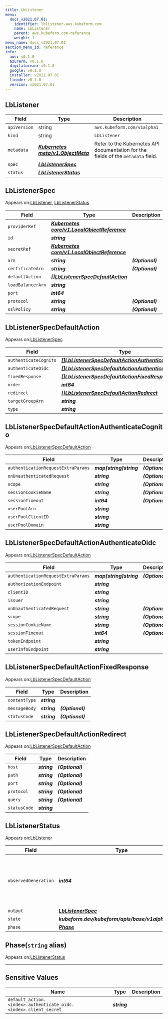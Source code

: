 ```yaml
---
title: LbListener
menu:
  docs_v2021.07.01:
    identifier: lblistener-aws.kubeform.com
    name: LbListener
    parent: aws.kubeform.com-reference
    weight: 1
menu_name: docs_v2021.07.01
section_menu_id: reference
info:
  aws: v0.1.0
  azurerm: v0.1.0
  digitalocean: v0.1.0
  google: v0.1.0
  installer: v2021.07.01
  linode: v0.1.0
  version: v2021.07.01
---
```


## LbListener
| Field | Type | Description |
| ------ | ----- | ----------- |
| `apiVersion` | string | `aws.kubeform.com/v1alpha1` |
|    `kind` | string | `LbListener` |
| `metadata` | ***[Kubernetes meta/v1.ObjectMeta](https://v1-18.docs.kubernetes.io/docs/reference/generated/kubernetes-api/v1.18/#objectmeta-v1-meta)***|Refer to the Kubernetes API documentation for the fields of the `metadata` field.|
| `spec` | ***[LbListenerSpec](#lblistenerspec)***||
| `status` | ***[LbListenerStatus](#lblistenerstatus)***||
## LbListenerSpec

Appears on:[LbListener](#lblistener), [LbListenerStatus](#lblistenerstatus)

| Field | Type | Description |
| ------ | ----- | ----------- |
| `providerRef` | ***[Kubernetes core/v1.LocalObjectReference](https://v1-18.docs.kubernetes.io/docs/reference/generated/kubernetes-api/v1.18/#localobjectreference-v1-core)***||
| `id` | ***string***||
| `secretRef` | ***[Kubernetes core/v1.LocalObjectReference](https://v1-18.docs.kubernetes.io/docs/reference/generated/kubernetes-api/v1.18/#localobjectreference-v1-core)***||
| `arn` | ***string***| ***(Optional)*** |
| `certificateArn` | ***string***| ***(Optional)*** |
| `defaultAction` | ***[[]LbListenerSpecDefaultAction](#lblistenerspecdefaultaction)***||
| `loadBalancerArn` | ***string***||
| `port` | ***int64***||
| `protocol` | ***string***| ***(Optional)*** |
| `sslPolicy` | ***string***| ***(Optional)*** |
## LbListenerSpecDefaultAction

Appears on:[LbListenerSpec](#lblistenerspec)

| Field | Type | Description |
| ------ | ----- | ----------- |
| `authenticateCognito` | ***[[]LbListenerSpecDefaultActionAuthenticateCognito](#lblistenerspecdefaultactionauthenticatecognito)***| ***(Optional)*** |
| `authenticateOidc` | ***[[]LbListenerSpecDefaultActionAuthenticateOidc](#lblistenerspecdefaultactionauthenticateoidc)***| ***(Optional)*** |
| `fixedResponse` | ***[[]LbListenerSpecDefaultActionFixedResponse](#lblistenerspecdefaultactionfixedresponse)***| ***(Optional)*** |
| `order` | ***int64***| ***(Optional)*** |
| `redirect` | ***[[]LbListenerSpecDefaultActionRedirect](#lblistenerspecdefaultactionredirect)***| ***(Optional)*** |
| `targetGroupArn` | ***string***| ***(Optional)*** |
| `type` | ***string***||
## LbListenerSpecDefaultActionAuthenticateCognito

Appears on:[LbListenerSpecDefaultAction](#lblistenerspecdefaultaction)

| Field | Type | Description |
| ------ | ----- | ----------- |
| `authenticationRequestExtraParams` | ***map[string]string***| ***(Optional)*** |
| `onUnauthenticatedRequest` | ***string***| ***(Optional)*** |
| `scope` | ***string***| ***(Optional)*** |
| `sessionCookieName` | ***string***| ***(Optional)*** |
| `sessionTimeout` | ***int64***| ***(Optional)*** |
| `userPoolArn` | ***string***||
| `userPoolClientID` | ***string***||
| `userPoolDomain` | ***string***||
## LbListenerSpecDefaultActionAuthenticateOidc

Appears on:[LbListenerSpecDefaultAction](#lblistenerspecdefaultaction)

| Field | Type | Description |
| ------ | ----- | ----------- |
| `authenticationRequestExtraParams` | ***map[string]string***| ***(Optional)*** |
| `authorizationEndpoint` | ***string***||
| `clientID` | ***string***||
| `issuer` | ***string***||
| `onUnauthenticatedRequest` | ***string***| ***(Optional)*** |
| `scope` | ***string***| ***(Optional)*** |
| `sessionCookieName` | ***string***| ***(Optional)*** |
| `sessionTimeout` | ***int64***| ***(Optional)*** |
| `tokenEndpoint` | ***string***||
| `userInfoEndpoint` | ***string***||
## LbListenerSpecDefaultActionFixedResponse

Appears on:[LbListenerSpecDefaultAction](#lblistenerspecdefaultaction)

| Field | Type | Description |
| ------ | ----- | ----------- |
| `contentType` | ***string***||
| `messageBody` | ***string***| ***(Optional)*** |
| `statusCode` | ***string***| ***(Optional)*** |
## LbListenerSpecDefaultActionRedirect

Appears on:[LbListenerSpecDefaultAction](#lblistenerspecdefaultaction)

| Field | Type | Description |
| ------ | ----- | ----------- |
| `host` | ***string***| ***(Optional)*** |
| `path` | ***string***| ***(Optional)*** |
| `port` | ***string***| ***(Optional)*** |
| `protocol` | ***string***| ***(Optional)*** |
| `query` | ***string***| ***(Optional)*** |
| `statusCode` | ***string***||
## LbListenerStatus

Appears on:[LbListener](#lblistener)

| Field | Type | Description |
| ------ | ----- | ----------- |
| `observedGeneration` | ***int64***| ***(Optional)*** Resource generation, which is updated on mutation by the API Server.|
| `output` | ***[LbListenerSpec](#lblistenerspec)***| ***(Optional)*** |
| `state` | ***kubeform.dev/kubeform/apis/base/v1alpha1.State***| ***(Optional)*** |
| `phase` | ***[Phase](#phase)***| ***(Optional)*** |
## Phase(`string` alias)

Appears on:[LbListenerStatus](#lblistenerstatus)

---
## Sensitive Values
| Name | Type | Description |
|------|------|-------------|
| `default_action.<index>.authenticate_oidc.<index>.client_secret` | ***string*** ||
